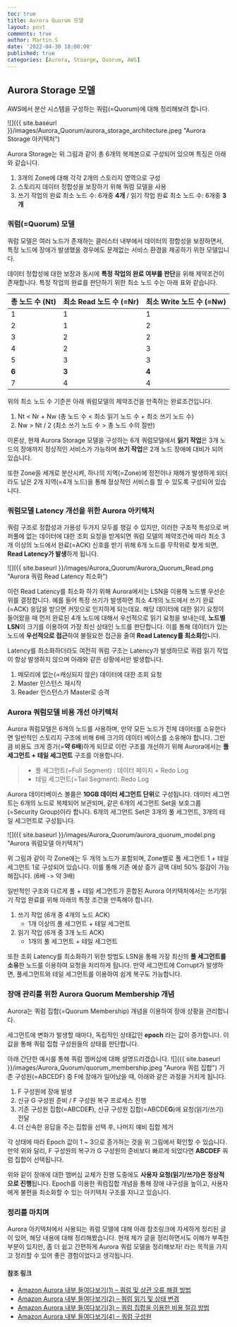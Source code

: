 ```yaml
---
toc: true
title: Aurora Quorum 모델
layout: post
comments: true
author: Martin.S
date: '2022-04-30 18:00:00'
published: true
categories: [Aurora, Stoarge, Quorum, AWS]
---
```


## Aurora Storage 모델
AWS에서 분산 시스템을 구성하는 쿼럼(=Quorum)에 대해 정리해보려 합니다.

![]({{ site.baseurl }}/images/Aurora_Quorum/aurora_storage_architecture.jpeg "Aurora Storage 아키텍처")

Aurora Storage는 위 그림과 같이 총 6개의 복제본으로 구성되어 있으며 특징은 아래와 같습니다.
1. 3개의 Zone에 대해 각각 2개의 스토리지 영역으로 구성
2. 스토리지 데이터 정합성을 보장하기 위해 쿼럼 모델을 사용
3. 쓰기 작업의 완료 최소 노드 수: 6개중 **4개** / 읽기 작업 완료 최소 노드 수: 6개중 **3개**

### 쿼럼(=Quorum) 모델
쿼럼 모델은 여러 노드가 존재하는 클러스터 내부에서 데이터의 정합성을 보장하면서,
특정 노드에 장애가 발생했을 경우에도 문제없는 서비스 환경을 제공하기 위한 모델입니다.

데이터 정합성에 대한 보장과 동시에 **특정 작업의 완료 여부를 판단**을 위해 제약조건이 존재합니다.
특정 작업의 완료를 판단하기 위한 최소 노드 수는 아래 표와 같습니다.

| 총 노드 수 (Nt) | 최소 Read 노드 수 (=Nr) | 최소 Write 노드 수 (=Nw) |
| -------- | -------- | -------- |
| 1 | 1 | 1 |
| 2 | 1 | 2 | 
| 3 | 2 | 2 |
| 4 | 2 | 3 |
| 5 | 3 | 3 |
| **6** | **3** | **4** |
| 7 | 4 | 4 |

위의 최소 노드 수 기준은 아래 쿼럼모델의 제약조건을 만족하는 완료조건입니다.
1. Nt < Nr + Nw (총 노드 수 < 최소 읽기 노드 수 + 최소 쓰기 노드 수)
2. Nw > Nt / 2  (최소 쓰기 노드 수 > 총 노드 수의 절반)

이론상, 현재 Aurora Storage 모델을 구성하는 6개 쿼럼모델에서 
**읽기 작업**은 3개 노드의 장애까지 정상적인 서비스가 가능하며 **쓰기 작업**은 2개 노드 장애에 대비가 되어 있습니다.

또한 Zone을 세개로 분산시켜, 하나의 지역(=Zone)에 정전이나 재해가 발생하게 되더라도
남은 2개 지역(=4개 노드)을 통해 정상적인 서비스를 할 수 있도록 구성되어 있습니다.


### 쿼럼모델 Latency 개선을 위한 Aurora 아키텍처
쿼럼 구조로 정합성과 가용성 두가지 모두를 챙길 수 있지만, 이러한 구조적 특성으로
버퍼풀에 없는 데이터에 대한 조회 요청을 받게되면 쿼럼 모델의 제약조건에 따라
최소 3개 이상의 노드에서 완료(=ACK) 신호를 받기 위해 6개 노드를 무작위로 찾게 되면, 
**Read Latency가 발생**하게 됩니다.

![]({{ site.baseurl }}/images/Aurora_Quorum/Aurora_Quorum_Read.png "Aurora 쿼럼 Read Latency 최소화")

이런 Read Latency를 최소화 하기 위해 Aurora에서는 LSN을 이용해 노드별 우선순위를 결정합니다.
예를 들어 특정 쓰기가 발생하면 최소 4개의 노드에서 쓰기 완료(=ACK) 응답을 받으면 커밋으로 인지하게 되는데요.
해당 데이터에 대한 읽기 요청이 들어왔을 때 먼저 완료된 4개 노드에 대해서 우선적으로 읽기 요청을 보내는데, 
**노드별 LSN**의 크기를 이용하여 가장 최신 상태인 노드를 판단합니다.
이를 통해 데이터가 있는 노드에 **우선적으로 접근**하여 불필요한 접근을 줄여 **Read Latency를 최소화**합니다.

Latency를 최소화하더라도 여전히 쿼럼 구조는 Latency가 발생하므로
쿼럼 읽기 작업이 항상 발생하지 않으며 아래와 같은 상황에서만 발생합니다.
1. 메모리에 없는(=캐싱되지 않은) 데이터에 대한 조회 요청
2. Master 인스턴스 재시작
3. Reader 인스턴스가 Master로 승격


### Aurora 쿼럼모델 비용 개선 아키텍처
Aurora 쿼럼모델은 6개의 노드를 사용하며, 만약 모든 노드가 전체 데이터를 소유한다면
일반적인 스토리지 구조에 비해 6배 크기의 데이터 베이스를 소유해야 합니다.
그만큼 비용도 크게 증가(=**약 6배**)하게 되므로 이런 구조를 개선하기 위해 Aurora에서는 
**풀 세그먼트 + 테일 세그먼트** 구조를 이용합니다.

> * 풀 세그먼트(=Full Segment) : 데이터 페이지 + Redo Log
> * 테일 세그먼트(=Tail Segment): Redo Log

Aurora 데이터베이스 볼륨은 **10GB 데이터 세그먼트 단위**로 구성됩니다.
데이터 세그먼트는 6개의 노드로 복제되어 보관되며, 같은 6개의 세그먼트 Set을 보호그룹(=Security Group)이라 합니다.
6개의 세그먼트 Set은 3개의 풀 세그먼트, 3개의 테일 세그먼트로 구성됩니다.

![]({{ site.baseurl }}/images/Aurora_Quorum/aurora_quorum_model.png "Aurora 쿼럼모델 아키텍처")

위 그림과 같이 각 Zone에는 두 개의 노드가 포함되며, Zone별로 풀 세그먼트 1 + 테일 세그먼트 1로 구성되어 있습니다.
이를 통해 기존 예상 증가 금액 대비 50% 절감이 가능해집니다. (6배 -> 약 3배)

일반적인 구조와 다르게 풀 + 테일 세그먼트가 혼합된 Aurora 아키텍처에서는 
쓰기/읽기 작업 완료를 위해 아래의 특정 조건을 만족해야 합니다.

1. 쓰기 작업 (6개 중 4개의 노드 ACK)
   - 1개 이상의 풀 세그먼트 + 테일 세그먼트
2. 읽기 작업 (6개 중 3개 노드 ACK)
   - 1개의 풀 세그먼트 + 테일 세그먼트

또한 조회 Latency를 최소화하기 위한 방법도 LSN을 통해 가장 최신의 **풀 세그먼트를 소유**한 
노드를 이용하여 요청을 처리하게 됩니다. 
만약 세그먼트에 Corrupt가 발생하면, 풀세그먼트와 테일 세그먼트를 이용하여 쉽게 복구도 가능합니다.


### 장애 관리를 위한 Aurora Quorum Membership 개념
Aurora는 쿼럼 집합(=Quorum Membership) 개념을 이용하여 장애 상황을 관리합니다.

세그먼트에 변화가 발생할 때마다, 독립적인 상태값인 **epoch** 라는 값이 증가합니다.
이 값을 통해 쿼럼 집합 구성원들의 상태를 판단합니다.

아래 간단한 예시를 통해 쿼럼 멤버십에 대해 설명드리겠습니다.
![]({{ site.baseurl }}/images/Aurora_Quorum/quorum_membership.jpeg "Aurora 쿼럼 집합")
기존 구성원(=ABCEDF) 중 F에 장애가 일어났을 때, 아래와 같은 과정을 거치게 됩니다.

1. F 구성원에 장애 발생
2. 신규 G 구성원 준비 / F 구성원 복구 프로세스 진행
3. 기존 구성원 집합(=ABCDE**F**), 신규 구성원 집합(=ABCDE**G**)에 요청(읽기/쓰기) 전달
4. 더 신속한 응답을 주는 집합을 선택 후, 나머지 예비 집합 제거

각 상태에 따라 Epoch 값이 1 ~ 3으로 증가하는 것을 위 그림에서 확인할 수 있습니다.
만약 위와 달리, F 구성원의 복구가 G 구성원의 준비보다 빠르게 되었다면 **ABCDEF** 쿼럼 집합이 선택됩니다.

위와 같이 장애에 대한 멤버십 교체가 진행 도중에도 **사용자 요청(읽기/쓰기)은 정상적으로 진행**됩니다.
Epoch를 이용한 쿼럼집합 개념을 통해 장애 내구성을 높이고, 사용자에게 불편을 최소화할 수 있는 아키텍처 구조를 지니고 있습니다.


### 정리를 마치며
Aurora 아키텍처에서 사용되는 쿼럼 모델에 대해 아래 참조링크에 자세하게 정리된 글이 있어, 해당 내용에 대해 정리해봤습니다.
현재 제가 글을 정리하면서도 이해가 부족한 부분이 있지만, 좀 더 쉽고 간편하게 Aurora 쿼럼 모델을 정리해보자! 라는 목적을 가지고
정리할 수 있어 좋은 경험이었다고 생각됩니다.

#### **참조 링크**
- [Amazon Aurora 내부 들여다보기(1) – 쿼럼 및 상관 오류 해결 방법](https://aws.amazon.com/ko/blogs/korea/amazon-aurora-under-the-hood-quorum-and-correlated-failure/)
- [Amazon Aurora 내부 들여다보기(2) – 쿼럼 읽기 및 상태 변경](https://aws.amazon.com/ko/blogs/korea/amazon-aurora-under-the-hood-quorum-reads-and-mutating-state/)
- [Amazon Aurora 내부 들여다보기(3) – 쿼럼 집합을 이용한 비용 절감 방법](https://aws.amazon.com/ko/blogs/korea/amazon-aurora-under-the-hood-reducing-costs-using-quorum-sets/)
- [Amazon Aurora 내부 들여다보기(4) – 쿼럼 구성원](https://aws.amazon.com/ko/blogs/korea/amazon-aurora-under-the-hood-quorum-membership/)














